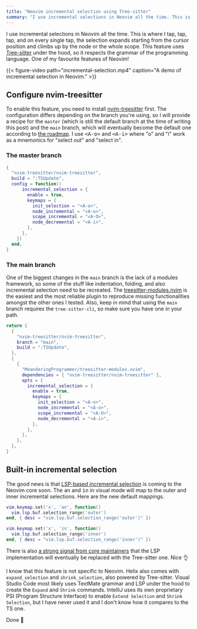 ```yaml
---
title: "Neovim incremental selection using Tree-sitter"
summary: "I use incremental selections in Neovim all the time. This is where I tap, tap, tap, and on every single tap, the selection expands starting from the cursor position and climbs up by the node or the whole scope."
---
```


I use incremental selections in Neovim all the time. This is where I tap, tap, tap, and on every single tap, the selection expands starting from the cursor position and climbs up by the node or the whole scope. This feature uses [Tree-sitter](https://tree-sitter.github.io/tree-sitter/) under the hood, so it respects the grammar of the programming language. One of my favourite features of Neovim!

{{< figure-video path="incremental-selection.mp4" caption="A demo of incremental selection in Neovim." >}}

## Configure nvim-treesitter

To enable this feature, you need to install [nvim-treesitter](https://github.com/nvim-treesitter/nvim-treesitter) first. The configuration differs depending on the branch you're using, so I will provide a recipe for the `master` (which is still the default branch at the time of writing this post) and the `main` branch, which will eventually become the default one according to [the roadmap](https://github.com/nvim-treesitter/nvim-treesitter/issues/4767). I use <kbd>\<A-o\></kbd> and <kbd>\<A-i\></kbd> where "o" and "i" work as a mnemonics for "select out" and "select in".

### The master branch

```lua
{
  "nvim-treesitter/nvim-treesitter",
  build = ":TSUpdate",
  config = function()
      incremental_selection = {
        enable = true,
        keymaps = {
          init_selection = "<A-o>",
          node_incremental = "<A-o>",
          scope_incremental = "<A-O>",
          node_decremental = "<A-i>",
        },
      },
    })
  end,
}
```

### The main branch

One of the biggest changes in the `main` branch is the lack of a modules framework, so some of the stuff like indentation, folding, and also incremental selection need to be recreated. The [treesitter-modules.nvim](https://github.com/MeanderingProgrammer/treesitter-modules.nvim) is the easiest and the most reliable plugin to reproduce missing functionalities amongst the other ones I tested. Also, keep in mind that using the `main` branch requires the `tree-sitter-cli`, so make sure you have one in your path.

```lua
return {
  {
    "nvim-treesitter/nvim-treesitter",
    branch = "main",
    build = ":TSUpdate",
  },
  {
    {
      "MeanderingProgrammer/treesitter-modules.nvim",
      dependencies = { "nvim-treesitter/nvim-treesitter" },
      opts = {
        incremental_selection = {
          enable = true,
          keymaps = {
            init_selection = "<A-o>",
            node_incremental = "<A-o>",
            scope_incremental = "<A-O>",
            node_decremental = "<A-i>",
          },
        },
      },
    },
  },
}
```

## Built-in incremental selection

The good news is that [LSP-based incremental selection](https://github.com/neovim/neovim/pull/34011/files) is coming to the Neovim core soon. The <kbd>an</kbd> and <kbd>in</kbd> in visual mode will map to the outer and inner incremental selections. Here are the new default mappings.

```lua
vim.keymap.set('x', 'an', function()
  vim.lsp.buf.selection_range('outer')
end, { desc = "vim.lsp.buf.selection_range('outer')" })

vim.keymap.set('x', 'in', function()
  vim.lsp.buf.selection_range('inner')
end, { desc = "vim.lsp.buf.selection_range('inner')" })
```

There is also [a strong signal from core maintainers](https://github.com/neovim/neovim/pull/34011#issuecomment-2971867557) that the LSP implementation will eventually be replaced with the Tree-sitter one. Nice 👌

I know that this feature is not specific to Neovim. Helix also comes with `expand_selection` and `shrink_selection`, also powered by Tree-sitter. Visual Studio Code most likely uses TextMate grammar and LSP under the hood to create the `Expand` and `Shrink` commands. IntelliJ uses its own proprietary PSI (Program Structure Interface) to enable `Extend Selection` and `Shrink Selection`, but I have never used it and I don't know how it compares to the TS one.

Done 👋
